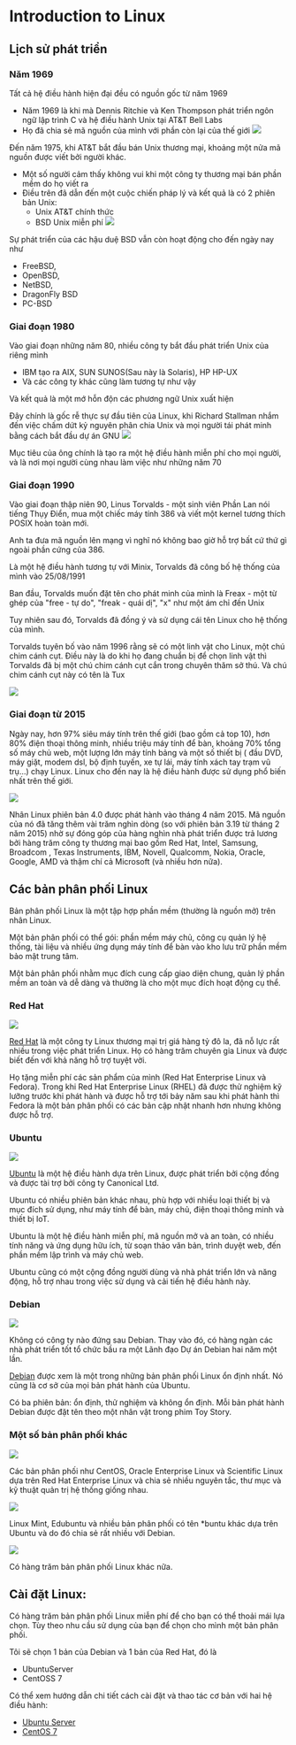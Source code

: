 # Introduction to Linux

## Lịch sử phát triển
### Năm 1969
Tất cả hệ điều hành hiện đại đều có nguồn gốc từ năm 1969

- Năm 1969 là khi mà Dennis Ritchie và Ken Thompson phát triển ngôn ngữ lập trình C và hệ điều hành Unix tại AT&T Bell Labs
- Họ đã chia sẻ mã nguồn của mình với phần còn lại của thế giới
![](/Anh/Screenshot_329.png)

Đến năm 1975, khi AT&T bắt đầu bán Unix thương mại, khoảng một nửa mã nguồn được viết bởi người khác. 
- Một số người cảm thấy không vui khi một công ty thương mại bán phần mềm do họ viết ra
- Điều trên đã dẫn đến một cuộc chiến pháp lý và kết quả là có 2 phiên bản Unix:
  - Unix AT&T chính thức
  - BSD Unix miễn phí
![](/Anh/Screenshot_330.png)

Sự phát triển của các hậu duệ BSD vẫn còn hoạt động cho đến ngày nay như
- FreeBSD, 
- OpenBSD, 
- NetBSD, 
- DragonFly BSD 
- PC-BSD 

### Giai đoạn 1980
Vào giai đoạn những năm 80, nhiều công ty bắt đầu phát triển Unix của riêng mình
- IBM tạo ra AIX, SUN SUNOS(Sau này là Solaris), HP HP-UX
- Và các công ty khác cũng làm tương tự như vậy

Và kết quả là một mớ hỗn độn các phương ngữ Unix xuất hiện

Đây chính là gốc rễ thực sự đầu tiên của Linux, khi Richard Stallman nhắm đến việc chấm dứt kỷ nguyên phân chia Unix và mọi người tái phát minh bằng cách bắt đầu dự án GNU
![](/Anh/Screenshot_331.png)

Mục tiêu của ông chính là tạo ra một hệ điều hành miễn phí cho mọi người, và là nơi mọi người cùng nhau làm việc như những năm 70

### Giai đoạn 1990 
Vào giai đoạn thập niên 90, Linus Torvalds - một sinh viên Phần Lan nói tiếng Thụy Điển, mua một chiếc máy tính 386 và viết một kernel tương thích POSIX hoàn toàn mới. 

Anh ta đưa mã nguồn lên mạng vì nghĩ nó không bao giờ hỗ trợ bất cứ thứ gì ngoài phần cứng của 386.

Là một hệ điều hành tương tự với Minix, Torvalds đã công bố hệ thống của mình vào 25/08/1991

Ban đầu, Torvalds muốn đặt tên cho phát minh của mình là Freax - một từ ghép của "free - tự do", "freak - quái dị", "x" như một ám chỉ đến Unix

Tuy nhiên sau đó, Torvalds đã đồng ý và sử dụng cái tên Linux cho hệ thống của mình. 

Torvalds tuyên bố vào năm 1996 rằng sẽ có một linh vật cho Linux, một chú chim cánh cụt. Điều này là do khi họ đang chuẩn bị để chọn linh vật thì Torvalds đã bị một chú chim cánh cụt cắn trong chuyên thăm sở thú. Và chú chim cánh cụt này có tên là Tux

![](/Anh/Screenshot_332.png)

### Giai đoạn từ 2015
Ngày nay, hơn 97% siêu máy tính trên thế giới (bao gồm cả top 10), hơn 80% điện thoại thông minh, nhiều triệu máy tính để bàn, khoảng 70% tổng số máy chủ web, một lượng lớn máy tính bảng và một số thiết bị ( đầu DVD, máy giặt, modem dsl, bộ định tuyến, xe tự lái, máy tính xách tay trạm vũ trụ...) chạy Linux. Linux cho đến nay là hệ điều hành được sử dụng phổ biến nhất trên thế giới.

![](/Anh/Screenshot_333.png)

Nhân Linux phiên bản 4.0 được phát hành vào tháng 4 năm 2015. Mã nguồn của nó đã tăng thêm vài trăm nghìn dòng (so với phiên bản 3.19 từ tháng 2 năm 2015) nhờ sự đóng góp của hàng nghìn nhà phát triển được trả lương bởi hàng trăm công ty thương mại bao gồm Red Hat, Intel, Samsung, Broadcom , Texas Instruments, IBM, Novell, Qualcomm, Nokia, Oracle, Google, AMD và thậm chí cả Microsoft (và nhiều hơn nữa).

## Các bản phân phối Linux
Bản phân phối Linux là một tập hợp phần mềm (thường là nguồn mở) trên nhân Linux. 

Một bản phân phối có thể gói: phần mềm máy chủ, công cụ quản lý hệ thống, tài liệu và nhiều ứng dụng máy tính để bàn vào kho lưu trữ phần mềm bảo mật trung tâm.

Một bản phân phối nhằm mục đích cung cấp giao diện chung, quản lý phần mềm an toàn và dễ dàng và thường là cho một mục đích hoạt động cụ thể.

### Red Hat
![](/Anh/Screenshot_334.png)

[Red Hat](https://www.redhat.com/en) là một công ty Linux thương mại trị giá hàng tỷ đô la, đã nỗ lực rất nhiều trong việc phát triển Linux. Họ có hàng trăm chuyên gia Linux và được biết đến với khả năng hỗ trợ tuyệt vời.

Họ tặng miễn phí các sản phẩm của mình (Red Hat Enterprise Linux và Fedora). Trong khi Red Hat Enterprise Linux (RHEL) đã được thử nghiệm kỹ lưỡng trước khi phát hành và được hỗ trợ tới bảy năm sau khi phát hành thì Fedora là một bản phân phối có các bản cập nhật nhanh hơn nhưng không được hỗ trợ.

### Ubuntu
![](/Anh/Screenshot_335.png)

[Ubuntu](https://ubuntu.com/) là một hệ điều hành dựa trên Linux, được phát triển bởi cộng đồng và được tài trợ bởi công ty Canonical Ltd. 

Ubuntu có nhiều phiên bản khác nhau, phù hợp với nhiều loại thiết bị và mục đích sử dụng, như máy tính để bàn, máy chủ, điện thoại thông minh và thiết bị IoT. 

Ubuntu là một hệ điều hành miễn phí, mã nguồn mở và an toàn, có nhiều tính năng và ứng dụng hữu ích, từ soạn thảo văn bản, trình duyệt web, đến phần mềm lập trình và máy chủ web. 

Ubuntu cũng có một cộng đồng người dùng và nhà phát triển lớn và năng động, hỗ trợ nhau trong việc sử dụng và cải tiến hệ điều hành này.

### Debian
![](/Anh/Screenshot_336.png)

Không có công ty nào đứng sau Debian. Thay vào đó, có hàng ngàn các nhà phát triển tốt tổ chức bầu ra một Lãnh đạo Dự án Debian hai năm một lần. 

[Debian](https://www.debian.org/) được xem là một trong những bản phân phối Linux ổn định nhất. Nó cũng là cơ sở của mọi bản phát hành của Ubuntu. 

Có ba phiên bản: ổn định, thử nghiệm và không ổn định. Mỗi bản phát hành Debian được đặt tên theo một nhân vật trong phim Toy Story.

### Một số bản phân phối khác
![](/Anh/Screenshot_337.png)

Các bản phân phối như CentOS, Oracle Enterprise Linux và Scientific Linux dựa trên Red Hat Enterprise Linux và chia sẻ nhiều nguyên tắc, thư mục và kỹ thuật quản trị hệ thống giống nhau. 

![](/Anh/Screenshot_339.png)

Linux Mint, Edubuntu và nhiều bản phân phối có tên *buntu khác dựa trên Ubuntu và do đó chia sẻ rất nhiều với Debian. 

![](/Anh/Screenshot_340.png)

Có hàng trăm bản phân phối Linux khác nữa.

## Cài đặt Linux:
Có hàng trăm bản phân phối Linux miễn phí để cho bạn có thể thoải mái lựa chọn. Tùy theo nhu cầu sử dụng của bạn để chọn cho mình một bản phân phối.

Tôi sẽ chọn 1 bản của Debian và 1 bản của Red Hat, đó là
- UbuntuServer
- CentOSS 7

Có thể xem hướng dẫn chi tiết cách cài đặt và thao tác cơ bản với hai hệ điều hành:
- [Ubuntu Server](https://github.com/Ducmanh28/Thuc-Tap/tree/main/Linux/UbuntuServer)
- [CentOS 7](https://github.com/Ducmanh28/Thuc-Tap/blob/main/Linux/Red%20Hat%20Enterprise/Centos7.md)


